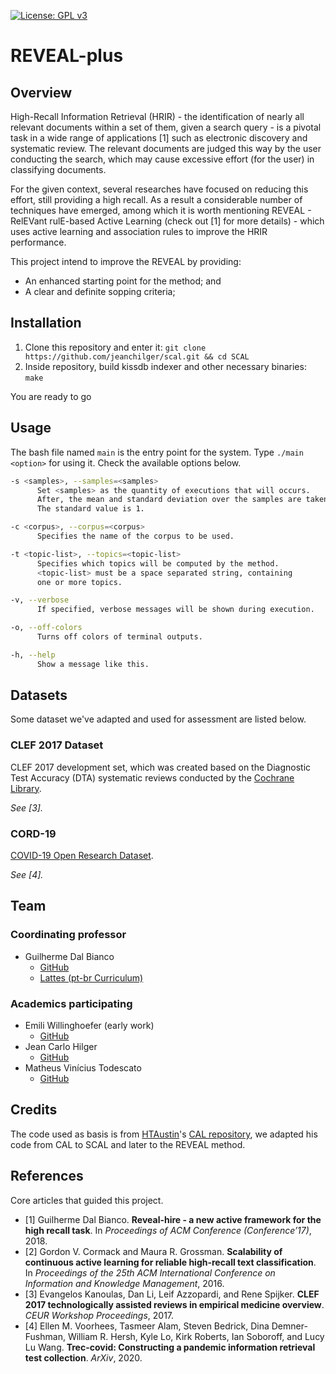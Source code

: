 [![License: GPL v3](https://img.shields.io/badge/license-GPLv3-red.svg)](https://www.gnu.org/licenses/gpl-3.0)

# REVEAL-plus

## Overview
High-Recall Information Retrieval (HRIR) - the identification of nearly all relevant documents within a set of them, given a search query - is a pivotal task in a wide range of applications [1] such as electronic discovery and systematic review. The relevant documents are judged this way by the user conducting the search, which may cause excessive effort (for the user) in classifying documents.

For the given context, several researches have focused on reducing this effort, still providing a high recall. As a result a considerable number of techniques have emerged, among which it is worth mentioning REVEAL - RelEVant rulE-based Active Learning (check out [1] for more details) - which uses active learning and association rules to improve the HRIR performance.

This project intend to improve the REVEAL by providing:
- An enhanced starting point for the method; and
- A clear and definite sopping criteria;

## Installation
1. Clone this repository and enter it:
`git clone https://github.com/jeanchilger/scal.git && cd SCAL`
1. Inside repository, build kissdb indexer and other necessary binaries:
`make`

You are ready to go

## Usage
The bash file named `main` is the entry point for the system. Type `./main <option>` for using it. Check the available options below.

```bash
-s <samples>, --samples=<samples>
      Set <samples> as the quantity of executions that will occurs.
      After, the mean and standard deviation over the samples are taken.
      The standard value is 1.

-c <corpus>, --corpus=<corpus>
      Specifies the name of the corpus to be used.

-t <topic-list>, --topics=<topic-list>
      Specifies which topics will be computed by the method.
      <topic-list> must be a space separated string, containing
      one or more topics.

-v, --verbose
      If specified, verbose messages will be shown during execution.

-o, --off-colors
      Turns off colors of terminal outputs.

-h, --help
      Show a message like this.
```

## Datasets
Some dataset we've adapted and used for assessment are listed below.

### CLEF 2017 Dataset
CLEF 2017 development set, which was created based on the Diagnostic Test Accuracy (DTA) systematic reviews conducted by the [Cochrane Library](https://www.cochranelibrary.com/).

*See [3].*

### CORD-19
[COVID-19 Open Research Dataset](https://www.semanticscholar.org/cord19).

*See [4].*

## Team
### Coordinating professor
- Guilherme Dal Bianco
  - [GitHub](https://github.com/dbguilherme)
  - [Lattes (pt-br Curriculum)](http://lattes.cnpq.br/5152594034228273)

### Academics participating
- Emili Willinghoefer (early work)
  - [GitHub](https://github.com/Emiliwillinghoefer)
- Jean Carlo Hilger
  - [GitHub](https://github.com/jeanchilger)
- Matheus Vinícius Todescato
  - [GitHub](https://github.com/mvtodescato)

## Credits
The code used as basis is from [HTAustin](https://github.com/HTAustin)'s [CAL repository](https://github.com/HTAustin/CAL), we adapted his code from CAL to SCAL and later to the REVEAL method.

## References
Core articles that guided this project.
- [1] Guilherme Dal Bianco. **Reveal-hire - a new active framework for the high recall task**. In *Proceedings of ACM Conference (Conference’17)*, 2018.
- [2] Gordon  V.  Cormack  and  Maura  R.  Grossman. **Scalability  of  continuous active learning for reliable high-recall text classification**. In *Proceedings of the 25th ACM International Conference on Information and Knowledge Management*, 2016.
- [3] Evangelos Kanoulas, Dan Li, Leif Azzopardi, and Rene Spijker. **CLEF 2017 technologically assisted reviews in empirical medicine overview**. *CEUR Workshop Proceedings*, 2017.
- [4] Ellen M. Voorhees, Tasmeer Alam, Steven Bedrick, Dina Demner-Fushman, William R. Hersh, Kyle Lo, Kirk Roberts, Ian Soboroff, and Lucy Lu Wang. **Trec-covid: Constructing a pandemic information retrieval test collection**. *ArXiv*, 2020.
